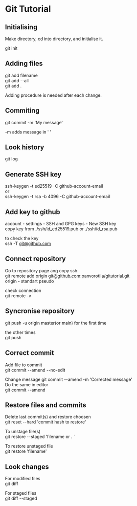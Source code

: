 # Git Tutorial

## Initialising
Make directory, cd into directory, and initialise it.

git init

## Adding files

git add filename<br>
git add --all<br>
git add .

Adding procedure is needed after each change.

## Commiting

git commit -m 'My message'

-m adds message in ' '

## Look history

git log

## Generate SSH key

ssh-keygen -t ed25519 -C github-account-email<br>
or<br>
ssh-keygen -t rsa -b 4096 -C github-account-email

## Add key to github
account - settings - SSH and GPG keys - New SSH key<br>
copy key from ./ssh/id_ed25519.pub or ./ssh/id_rsa.pub

to check the key<br>
ssh -T git@github.com

## Connect repository
Go to repository page ang copy ssh<br>
git remote add origin git@github.com:panvorotila/gitutorial.git<br>
origin - standart pseudo

check connection<br>
git remote -v

## Syncronise repository

git push -u origin master(or main)   for the first time

the other times<br>
git push

## Correct commit

Add file to commit<br>
git commit --amend --no-edit

Change message
git commit --amend -m 'Corrected message'<br>
Do the same in editor<br>
git commit --amend

## Restore files and commits

Delete last commit(s) and restore choosen<br>
git reset --hard 'commit hash to restore'

To unstage file(s)<br>
git restore --staged 'filename or . '

To restore unstaged file<br>
git restore 'filename'

## Look changes

For modified files<br>
git diff

For staged files<br>
git diff --staged
